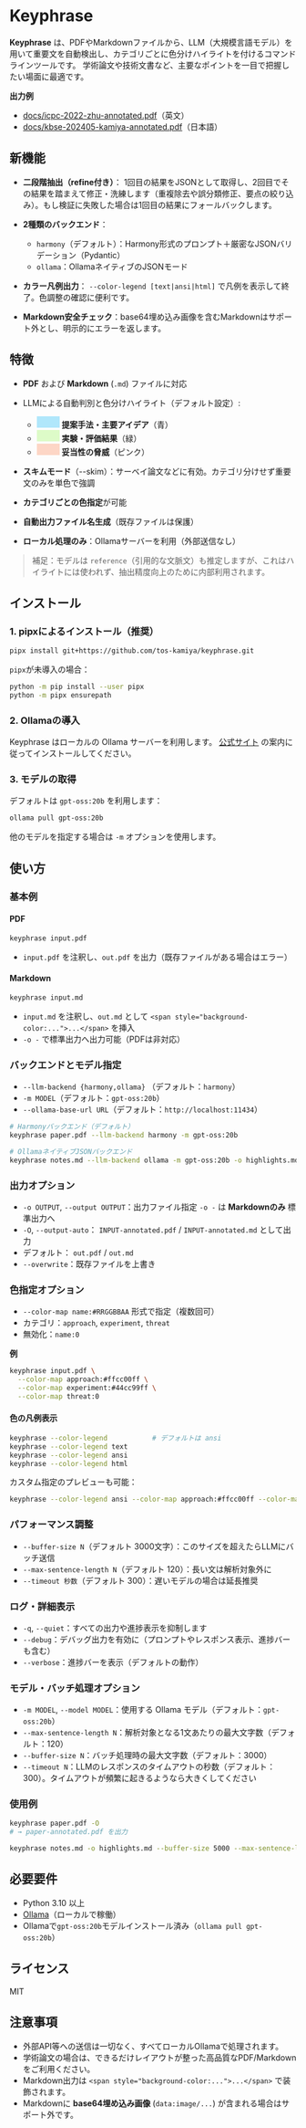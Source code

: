 # Keyphrase

**Keyphrase** は、PDFやMarkdownファイルから、LLM（大規模言語モデル）を用いて重要文を自動検出し、カテゴリごとに色分けハイライトを付けるコマンドラインツールです。
学術論文や技術文書など、主要なポイントを一目で把握したい場面に最適です。

**出力例**

* [docs/icpc-2022-zhu-annotated.pdf](docs/icpc-2022-zhu-annotated.pdf)（英文）
* [docs/kbse-202405-kamiya-annotated.pdf](docs/kbse-202405-kamiya-annotated.pdf)（日本語）

## 新機能

* **二段階抽出（refine付き）**：
  1回目の結果をJSONとして取得し、2回目でその結果を踏まえて修正・洗練します（重複除去や誤分類修正、要点の絞り込み）。もし検証に失敗した場合は1回目の結果にフォールバックします。
* **2種類のバックエンド**：

  * `harmony`（デフォルト）：Harmony形式のプロンプト＋厳密なJSONバリデーション（Pydantic）
  * `ollama`：OllamaネイティブのJSONモード
* **カラー凡例出力**： `--color-legend [text|ansi|html]` で凡例を表示して終了。色調整の確認に便利です。
* **Markdown安全チェック**：base64埋め込み画像を含むMarkdownはサポート外とし、明示的にエラーを返します。

## 特徴

* **PDF** および **Markdown** (`.md`) ファイルに対応
* LLMによる自動判別と色分けハイライト（デフォルト設定）:

  * <span style="display:inline-block;width:40px;height:20px;background:#8edefbb0;"></span> **提案手法・主要アイデア**（青）
  * <span style="display:inline-block;width:40px;height:20px;background:#d0fbb1b0;"></span> **実験・評価結果**（緑）
  * <span style="display:inline-block;width:40px;height:20px;background:#fec6afb0;"></span> **妥当性の脅威**（ピンク）
* **スキムモード**（--skim）：サーベイ論文などに有効。カテゴリ分けせず重要文のみを単色で強調
* **カテゴリごとの色指定**が可能
* **自動出力ファイル名生成**（既存ファイルは保護）
* **ローカル処理のみ**：Ollamaサーバーを利用（外部送信なし）

> 補足：モデルは `reference`（引用的な文脈文）も推定しますが、これはハイライトには使われず、抽出精度向上のために内部利用されます。

## インストール

### 1. pipxによるインストール（推奨）

```bash
pipx install git+https://github.com/tos-kamiya/keyphrase.git
```

`pipx`が未導入の場合：

```bash
python -m pip install --user pipx
python -m pipx ensurepath
```

### 2. Ollamaの導入

Keyphrase はローカルの Ollama サーバーを利用します。
[公式サイト](https://ollama.com/download) の案内に従ってインストールしてください。

### 3. モデルの取得

デフォルトは `gpt-oss:20b` を利用します：

```bash
ollama pull gpt-oss:20b
```

他のモデルを指定する場合は `-m` オプションを使用します。

## 使い方

### 基本例

#### PDF

```bash
keyphrase input.pdf
```

* `input.pdf` を注釈し、`out.pdf` を出力（既存ファイルがある場合はエラー）

#### Markdown

```bash
keyphrase input.md
```

* `input.md` を注釈し、`out.md` として `<span style="background-color:...">...</span>` を挿入
* `-o -` で標準出力へ出力可能（PDFは非対応）

### バックエンドとモデル指定

* `--llm-backend {harmony,ollama}` （デフォルト：`harmony`）
* `-m MODEL`（デフォルト：`gpt-oss:20b`）
* `--ollama-base-url URL`（デフォルト：`http://localhost:11434`）

```bash
# Harmonyバックエンド（デフォルト）
keyphrase paper.pdf --llm-backend harmony -m gpt-oss:20b

# OllamaネイティブJSONバックエンド
keyphrase notes.md --llm-backend ollama -m gpt-oss:20b -o highlights.md
```

### 出力オプション

* `-o OUTPUT`, `--output OUTPUT`：出力ファイル指定
  `-o -` は **Markdownのみ** 標準出力へ
* `-O`, `--output-auto`： `INPUT-annotated.pdf` / `INPUT-annotated.md` として出力
* デフォルト： `out.pdf` / `out.md`
* `--overwrite`：既存ファイルを上書き

### 色指定オプション

* `--color-map name:#RRGGBBAA` 形式で指定（複数回可）
* カテゴリ：`approach`, `experiment`, `threat`
* 無効化：`name:0`

**例**

```bash
keyphrase input.pdf \
  --color-map approach:#ffcc00ff \
  --color-map experiment:#44cc99ff \
  --color-map threat:0
```

#### 色の凡例表示

```bash
keyphrase --color-legend           # デフォルトは ansi
keyphrase --color-legend text
keyphrase --color-legend ansi
keyphrase --color-legend html
```

カスタム指定のプレビューも可能：

```bash
keyphrase --color-legend ansi --color-map approach:#ffcc00ff --color-map experiment:#44cc99ff
```

### パフォーマンス調整

* `--buffer-size N`（デフォルト 3000文字）：このサイズを超えたらLLMにバッチ送信
* `--max-sentence-length N`（デフォルト 120）：長い文は解析対象外に
* `--timeout 秒数`（デフォルト 300）：遅いモデルの場合は延長推奨

### ログ・詳細表示

* `-q`, `--quiet`：すべての出力や進捗表示を抑制します
* `--debug`：デバッグ出力を有効に（プロンプトやレスポンス表示、進捗バーも含む）
* `--verbose`：進捗バーを表示（デフォルトの動作）

### モデル・バッチ処理オプション

* `-m MODEL`, `--model MODEL`：使用する Ollama モデル（デフォルト：`gpt-oss:20b`）
* `--max-sentence-length N`：解析対象となる1文あたりの最大文字数（デフォルト：120）
* `--buffer-size N`：バッチ処理時の最大文字数（デフォルト：3000）
* `--timeout N`：LLMのレスポンスのタイムアウトの秒数（デフォルト：300）。タイムアウトが頻繁に起きるようなら大きくしてください

### 使用例

```bash
keyphrase paper.pdf -O
# → paper-annotated.pdf を出力

keyphrase notes.md -o highlights.md --buffer-size 5000 --max-sentence-length 100 --verbose
```

## 必要要件

* Python 3.10 以上
* [Ollama](https://ollama.com/)（ローカルで稼働）
* Ollamaで`gpt-oss:20b`モデルインストール済み（`ollama pull gpt-oss:20b`）

## ライセンス

MIT

## 注意事項

* 外部API等への送信は一切なく、すべてローカルOllamaで処理されます。
* 学術論文の場合は、できるだけレイアウトが整った高品質なPDF/Markdownをご利用ください。
* Markdown出力は `<span style="background-color:...">...</span>` で装飾されます。
* Markdownに **base64埋め込み画像** (`data:image/...`) が含まれる場合はサポート外です。
